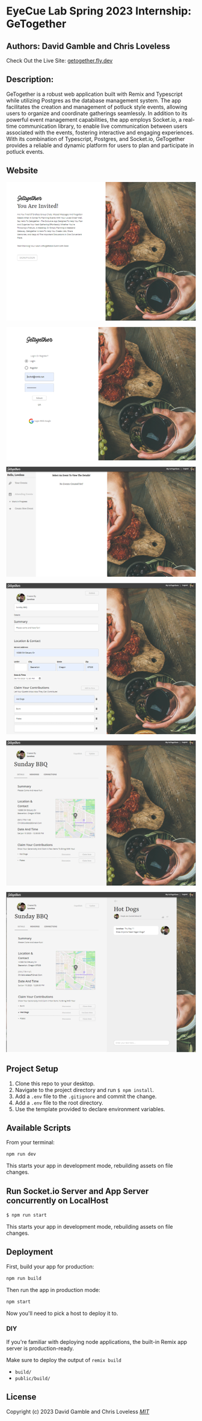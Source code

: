 # EyeCue Lab Spring 2023 Internship: GeTogether

## Authors: David Gamble and Chris Loveless

Check Out the Live Site: [getogether.fly.dev](https://getogether.fly.dev/) 

## Description:

GeTogether is a robust web application built with Remix and Typescript while utilizing Postgres as the database management system. The app facilitates the creation and management of potluck style events, allowing users to organize and coordinate gatherings seamlessly. In addition to its powerful event management capabilities, the app employs Socket.io, a real-time communication library, to enable live communication between users associated with the events, fostering interactive and engaging experiences. With its combination of Typescript, Postgres, and Socket.io, GeTogether provides a reliable and dynamic platform for users to plan and participate in potluck events.

## Website 

![homepage](app/images/homepage.png)

![login](app/images/login.png)

![dashboard](app/images/dashboard.png)

![createEvent](app/images/createEvent.png)

![eventDetails](app/images/eventDetails.png)

![discussion](app/images/discussion.png)

## Project Setup 

1. Clone this repo to your desktop.
2. Navigate to the project directory and run `$ npm install`.
3. Add a `.env` file to the `.gitignore` and commit the change.
4. Add a `.env` file to the root directory.
5. Use the template provided to declare environment variables.

## Available Scripts

From your terminal:

```sh
npm run dev
```

This starts your app in development mode, rebuilding assets on file changes.

## Run Socket.io Server and App Server concurrently on LocalHost

```sh
$ npm run start 
```

This starts your app in development mode, rebuilding assets on file changes.

## Deployment

First, build your app for production:

```sh
npm run build
```

Then run the app in production mode:

```sh
npm start
```

Now you'll need to pick a host to deploy it to.

### DIY

If you're familiar with deploying node applications, the built-in Remix app server is production-ready.

Make sure to deploy the output of `remix build`

- `build/`
- `public/build/`

## License
Copyright (c) 2023 David Gamble and Chris Loveless 
_[MIT](https://choosealicense.com/licenses/mit/)_


